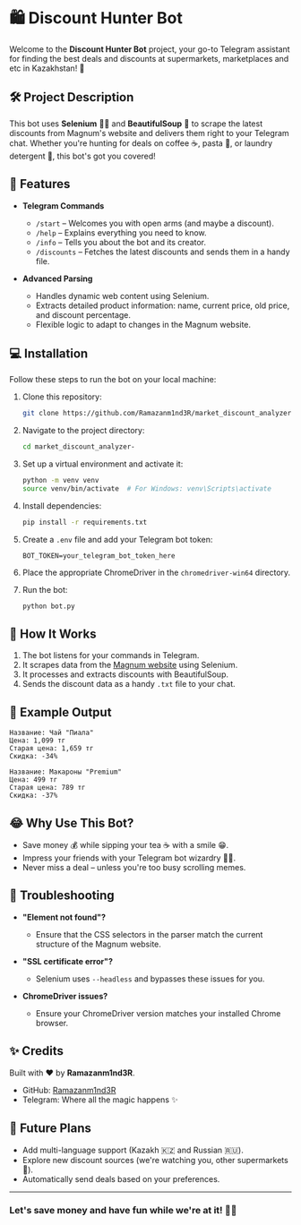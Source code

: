 # 🛍️ Discount Hunter Bot

Welcome to the **Discount Hunter Bot** project, your go-to Telegram assistant for finding the best deals and discounts at supermarkets, marketplaces and etc in Kazakhstan! 🌟

## 🛠️ Project Description
This bot uses **Selenium** 🕵️‍♂️ and **BeautifulSoup** 🍜 to scrape the latest discounts from Magnum's website and delivers them right to your Telegram chat. Whether you're hunting for deals on coffee ☕, pasta 🍝, or laundry detergent 🧺, this bot's got you covered!

## 🎯 Features
- **Telegram Commands**
  - `/start` – Welcomes you with open arms (and maybe a discount).
  - `/help` – Explains everything you need to know.
  - `/info` – Tells you about the bot and its creator.
  - `/discounts` – Fetches the latest discounts and sends them in a handy file.

- **Advanced Parsing**
  - Handles dynamic web content using Selenium.
  - Extracts detailed product information: name, current price, old price, and discount percentage.
  - Flexible logic to adapt to changes in the Magnum website.

## 💻 Installation
Follow these steps to run the bot on your local machine:

1. Clone this repository:
   ```bash
   git clone https://github.com/Ramazanm1nd3R/market_discount_analyzer-
   ```

2. Navigate to the project directory:
   ```bash
   cd market_discount_analyzer-
   ```

3. Set up a virtual environment and activate it:
   ```bash
   python -m venv venv
   source venv/bin/activate  # For Windows: venv\Scripts\activate
   ```

4. Install dependencies:
   ```bash
   pip install -r requirements.txt
   ```

5. Create a `.env` file and add your Telegram bot token:
   ```env
   BOT_TOKEN=your_telegram_bot_token_here
   ```

6. Place the appropriate ChromeDriver in the `chromedriver-win64` directory.

7. Run the bot:
   ```bash
   python bot.py
   ```

## 🤖 How It Works
1. The bot listens for your commands in Telegram.
2. It scrapes data from the [Magnum website](https://magnum.kz/) using Selenium.
3. It processes and extracts discounts with BeautifulSoup.
4. Sends the discount data as a handy `.txt` file to your chat.

## 📜 Example Output
```
Название: Чай "Пиала"
Цена: 1,099 тг
Старая цена: 1,659 тг
Скидка: -34%

Название: Макароны "Premium"
Цена: 499 тг
Старая цена: 789 тг
Скидка: -37%
```

## 😂 Why Use This Bot?
- Save money 💰 while sipping your tea ☕ with a smile 😁.
- Impress your friends with your Telegram bot wizardry 🧙‍♂️.
- Never miss a deal – unless you're too busy scrolling memes.

## 🔧 Troubleshooting
- **"Element not found"?**
  - Ensure that the CSS selectors in the parser match the current structure of the Magnum website.

- **"SSL certificate error"?**
  - Selenium uses `--headless` and bypasses these issues for you.

- **ChromeDriver issues?**
  - Ensure your ChromeDriver version matches your installed Chrome browser.

## ✨ Credits
Built with ❤️ by **Ramazanm1nd3R**.

- GitHub: [Ramazanm1nd3R](https://github.com/Ramazanm1nd3R)
- Telegram: Where all the magic happens ✨

## 🚀 Future Plans
- Add multi-language support (Kazakh 🇰🇿 and Russian 🇷🇺).
- Explore new discount sources (we're watching you, other supermarkets 👀).
- Automatically send deals based on your preferences.

---

### Let's save money and have fun while we're at it! 💸🎉
